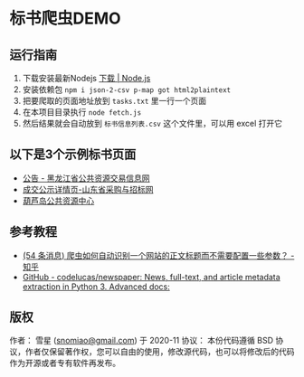 # 标书爬虫DEMO

## 运行指南

1. 下载安装最新Nodejs [下载 | Node.js]( https://nodejs.org/zh-cn/download/current/ )
2. 安装依赖包 `npm i json-2-csv p-map got html2plaintext`
3. 把要爬取的页面地址放到 `tasks.txt` 里一行一个页面
4. 在本项目目录执行 `node fetch.js`
5. 然后结果就会自动放到 `标书信息列表.csv` 这个文件里，可以用 excel 打开它

## 以下是3个示例标书页面

- [公告 - 黑龙江省公共资源交易信息网]( http://hljggzyjyw.gov.cn/trade/noticeInfo/CB103F9C-9E48-4547-8E3A-368310A2FB55?cid=16\u0026type=0 )
- [成交公示详情页-山东省采购与招标网]( https://www.sdbidding.org.cn/bulletins/invitation/2360962 )
- [葫芦岛公共资源中心]( http://www.hldggzyjyzx.com.cn/jyxx/003001/003001004/20201120/17cfd1e8-22c9-4275-badb-5200ac3a7945.html )


## 参考教程
- [(54 条消息) 爬虫如何自动识别一个网站的正文标题而不需要配置一些参数？ - 知乎]( https://www.zhihu.com/question/268769681 )
- [GitHub - codelucas/newspaper: News, full-text, and article metadata extraction in Python 3. Advanced docs:]( https://github.com/codelucas/newspaper )

## 版权

作者： 雪星 (snomiao@gmail.com) 于 2020-11
协议： 本份代码遵循 BSD 协议，作者仅保留著作权，您可以自由的使用，修改源代码，也可以将修改后的代码作为开源或者专有软件再发布。